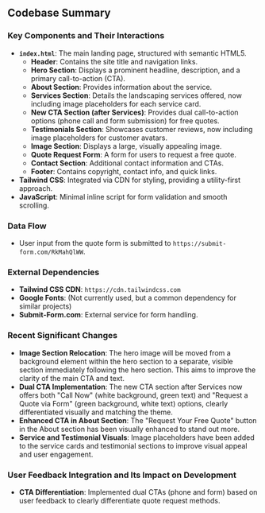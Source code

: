 ## Codebase Summary

### Key Components and Their Interactions
-   **`index.html`**: The main landing page, structured with semantic HTML5.
    -   **Header**: Contains the site title and navigation links.
    -   **Hero Section**: Displays a prominent headline, description, and a primary call-to-action (CTA).
    -   **About Section**: Provides information about the service.
    -   **Services Section**: Details the landscaping services offered, now including image placeholders for each service card.
    -   **New CTA Section (after Services)**: Provides dual call-to-action options (phone call and form submission) for free quotes.
    -   **Testimonials Section**: Showcases customer reviews, now including image placeholders for customer avatars.
    -   **Image Section**: Displays a large, visually appealing image.
    -   **Quote Request Form**: A form for users to request a free quote.
    -   **Contact Section**: Additional contact information and CTAs.
    -   **Footer**: Contains copyright, contact info, and quick links.
-   **Tailwind CSS**: Integrated via CDN for styling, providing a utility-first approach.
-   **JavaScript**: Minimal inline script for form validation and smooth scrolling.

### Data Flow
-   User input from the quote form is submitted to `https://submit-form.com/RkMahQlWW`.

### External Dependencies
-   **Tailwind CSS CDN**: `https://cdn.tailwindcss.com`
-   **Google Fonts**: (Not currently used, but a common dependency for similar projects)
-   **Submit-Form.com**: External service for form handling.

### Recent Significant Changes
-   **Image Section Relocation**: The hero image will be moved from a background element within the hero section to a separate, visible section immediately following the hero section. This aims to improve the clarity of the main CTA and text.
-   **Dual CTA Implementation**: The new CTA section after Services now offers both "Call Now" (white background, green text) and "Request a Quote via Form" (green background, white text) options, clearly differentiated visually and matching the theme.
-   **Enhanced CTA in About Section**: The "Request Your Free Quote" button in the About section has been visually enhanced to stand out more.
-   **Service and Testimonial Visuals**: Image placeholders have been added to the service cards and testimonial sections to improve visual appeal and user engagement.

### User Feedback Integration and Its Impact on Development
-   **CTA Differentiation**: Implemented dual CTAs (phone and form) based on user feedback to clearly differentiate quote request methods.